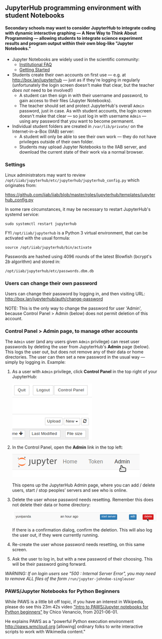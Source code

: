 ## JupyterHub programming environment with student Notebooks

#### Secondary schools may want to consider JupyterHub to integrate coding with dynamic interactive graphing — A New Way to Think About Programming — allowing students to integrate science experiment results and program output within their own blog-like "Jupyter Notebooks."

* Jupyter Notebooks are widely used in the scientific community:
  * [Institutional FAQ](https://jupyterhub.readthedocs.io/en/stable/getting-started/institutional-faq.html)
  * [Getting Started](https://jupyterhub.readthedocs.io/en/stable/getting-started/)
* Students create their own accounts on first use — e.g. at http://box.lan/jupyterhub — just as if they're logging in regularly (unfortunately the login screen doesn't make that clear, but the teacher _does not_ need to be involved!)
  * A student can then sign in with their username and password, to gain access to their files (Jupyter Notebooks).
  * The teacher should set and protect JupyterHub's overall `Admin` password, just in case.  As with student accounts, the login screen doesn't make that clear — so just log in with username `Admin` — using any password that you want to become permanent.
* Individual student folders are created in `/var/lib/private/` on the Internet-in-a-Box (IIAB) server:
  * A student will only be able to see their own work — they do not have privileges outside of their own folder.
  * Students may upload Jupyter Notebooks to the IIAB server, and download the current state of their work via a normal browser.

### Settings

Linux administrators may want to review `/opt/iiab/jupyterhub/etc/jupyterhub/jupyterhub_config.py` which originates from:

https://github.com/iiab/iiab/blob/master/roles/jupyterhub/templates/jupyterhub_config.py

In some rare circumstances, it may be necessary to restart JupyterHub's systemd service:

```
sudo systemctl restart jupyterhub
```

FYI `/opt/iiab/jupyterhub` is a Python 3 virtual environment, that can be activated with the usual formula:

```
source /opt/iiab/jupyterhub/bin/activate
```

Passwords are hashed using 4096 rounds of the latest Blowfish (bcrypt's $2b$ algorithm) and stored in:

```
/opt/iiab/jupyterhub/etc/passwords.dbm.db
```

### Users can change their own password

Users can change their password by logging in, and then visiting URL: http://box.lan/jupyterhub/auth/change-password

NOTE: This is the only way to change the password for user 'Admin', because Control Panel > Admin (below) does not permit deletion of this account.

### Control Panel > Admin page, to manage other accounts

The `Admin` user (and any users given `Admin` privilege) can reset user passwords by deleting the user from JupyterHub's **Admin** page (below).  This logs the user out, but does not remove any of their data or home directories.  The user can then set a new password in the usual way — simply by logging in.  Example:

1. As a user with `Admin` privilege, click **Control Panel** in the top right of your JupyterHub:

   ![Control panel button in notebook, top right](control-panel-button1.png)

2. In the Control Panel, open the **Admin** link in the top left:

   ![Admin button in control panel, top left](admin-access-button1.png)

   This opens up the JupyterHub Admin page, where you can add / delete users, start / stop peoples’ servers and see who is online.

3. Delete the user whose password needs resetting.  Remember this does not delete their data or home directory:

   ![Delete user button for each user](delete-user.png)

   If there is a confirmation dialog, confirm the deletion.  This will also log the user out, if they were currently running.

4. Re-create the user whose password needs resetting, on this same screen.

5. Ask the user to log in, but with a new password of their choosing.  This will be their password going forward.

_WARNING: If on login users see "500 : Internal Server Error", you may need to remove ALL files of the form_ `/run/jupyter-johndoe-singleuser`

### PAWS/Jupyter Notebooks for Python Beginners

While PAWS is a little bit off topic, if you have an interest in Wikipedia, please do see this 23m 42s video ["Intro to PAWS/Jupyter notebooks for Python beginners"](https://www.youtube.com/watch?v=AUZkioRI-aA&list=PLeoTcBlDanyNQXBqI1rVXUqUTSSiuSIXN&index=8) by Chico Venancio, from 2021-06-01.

He explains PAWS as a "powerful Python execution environment http://paws.wmcloud.org [allowing] ordinary folks to write interactive scripts to work with Wikimedia content."
